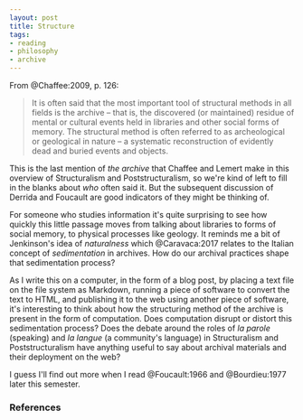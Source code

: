 ```yaml
---
layout: post
title: Structure
tags:
- reading
- philosophy
- archive
---
```



From @Chaffee:2009, p. 126:

> It is often said that the most important tool of structural methods in 
> all fields is the archive – that is, the discovered (or maintained) 
> residue of mental or cultural events held in libraries and other social 
> forms of memory. The structural method is often referred to as 
> archeological or geological in nature – a systematic reconstruction 
> of evidently dead and buried events and objects.

This is the last mention of *the archive* that Chaffee and Lemert make in this
overview of Structuralism and Poststructuralism, so we're kind of left to fill
in the blanks about *who* often said it. But the subsequent discussion of
Derrida and Foucault are good indicators of they might be thinking of.

For someone who studies information it's quite surprising to see how quickly
this little passage moves from talking about libraries to forms of social
memory, to physical processes like geology. It reminds me a bit of Jenkinson's
idea of *naturalness* which @Caravaca:2017 relates to the Italian concept of
*sedimentation* in archives. How do our archival practices shape that
sedimentation process?

As I write this on a computer, in the form of a blog post, by placing a text
file on the file system as Markdown, running a piece of software to convert the
text to HTML, and publishing it to the web using another piece of software, it's
interesting to think about how the structuring method of the archive is present
in the form of computation. Does computation disrupt or distort this
sedimentation process?  Does the debate around the roles of *la parole*
(speaking) and *la langue* (a community's language) in Structuralism and
Poststructuralism have anything useful to say about archival materials and their
deployment on the web?

I guess I'll find out more when I read @Foucault:1966 and @Bourdieu:1977 later
this semester.

### References

